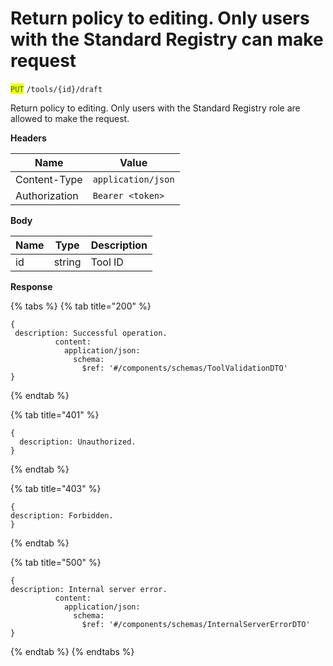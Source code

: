 # Return policy to editing. Only users with the Standard Registry can make request

<mark style="color:green;">`PUT`</mark> `/tools/{id}/draft`

Return policy to editing. Only users with the Standard Registry role are\
allowed to make the request.

**Headers**

| Name          | Value              |
| ------------- | ------------------ |
| Content-Type  | `application/json` |
| Authorization | `Bearer <token>`   |

**Body**

| Name | Type   | Description |
| ---- | ------ | ----------- |
| id   | string | Tool ID     |

**Response**

{% tabs %}
{% tab title="200" %}
```json5
{
 description: Successful operation.
          content:
            application/json:
              schema:
                $ref: '#/components/schemas/ToolValidationDTO'
}
```
{% endtab %}

{% tab title="401" %}
```json5
{
  description: Unauthorized.
}
```
{% endtab %}

{% tab title="403" %}
```json5
{
description: Forbidden.
}
```
{% endtab %}

{% tab title="500" %}
```json5
{
description: Internal server error.
          content:
            application/json:
              schema:
                $ref: '#/components/schemas/InternalServerErrorDTO'
}
```
{% endtab %}
{% endtabs %}
